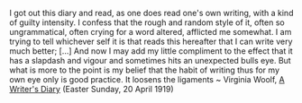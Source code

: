 I got out this diary and read, as one does read one's own writing, with a kind of guilty intensity. I confess that the rough and random style of it, often so ungrammatical, often crying for a word altered, afflicted me somewhat. I am trying to tell whichever self it is that reads this hereafter that I can write very much better; \[...\] And now I may add my little compliment to the effect that it has a slapdash and vigour and sometimes hits an unexpected bulls eye. But what is more to the point is my belief that the habit of writing thus for my own eye only is good practice. It loosens the ligaments ~ Virginia Woolf, [A Writer's Diary](https://emea01.safelinks.protection.outlook.com/?url=https%3A%2F%2Flondonwriterssalon.us4.list-manage.com%2Ftrack%2Fclick%3Fu%3D8b047263967451488070a8ad0%26id%3D486f81ebc9%26e%3Dd0baf97615&data=04%7C01%7C%7C23fe341523db406d0ca708d9519fbca0%7C84df9e7fe9f640afb435aaaaaaaaaaaa%7C1%7C0%7C637630568764429676%7CUnknown%7CTWFpbGZsb3d8eyJWIjoiMC4wLjAwMDAiLCJQIjoiV2luMzIiLCJBTiI6Ik1haWwiLCJXVCI6Mn0%3D%7C1000&sdata=9WAnfDOB7DuZO8aWZHGRW9XW61uXnOm5eraQAs%2BfrAU%3D&reserved=0 "Protected by Outlook: https://londonwriterssalon.us4.list-manage.com/track/click?u=8b047263967451488070a8ad0&id=486f81ebc9&e=d0baf97615. Click or tap to follow the link.") (Easter Sunday, 20 April 1919)